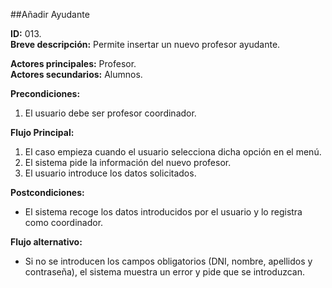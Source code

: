 ##Añadir Ayudante

**ID:** 013.  
**Breve descripción:** Permite insertar un nuevo profesor ayudante.

**Actores principales:** Profesor.  
**Actores secundarios:** Alumnos.

**Precondiciones:**

1. El usuario debe ser profesor coordinador.

**Flujo Principal:**

1. El caso empieza cuando el usuario selecciona dicha opción en el menú.
2. El sistema pide la información del nuevo profesor.
3. El usuario introduce los datos solicitados.

**Postcondiciones:**

* El sistema recoge los datos introducidos por el usuario y lo registra como coordinador.

**Flujo alternativo:**

* Si no se introducen los campos obligatorios (DNI, nombre, apellidos y contraseña), el sistema muestra un error y pide que se introduzcan.
